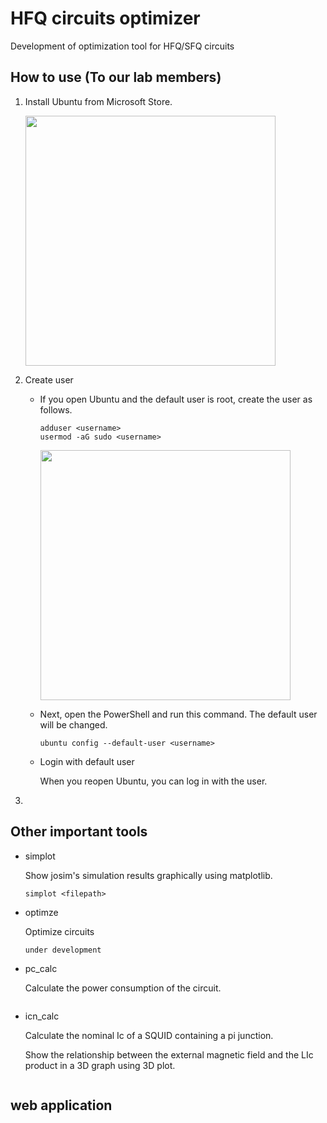# HFQ circuits optimizer

Development of optimization tool for HFQ/SFQ circuits

## How to use (To our lab members) 

1. Install Ubuntu from Microsoft Store.

    <img src="https://user-images.githubusercontent.com/75787495/197214390-8b8dc492-20bc-42d5-9d47-926a2a163229.png" height="400" />
2. Create user

    -   If you open Ubuntu and the default user is root, create the user as follows.
        ```
        adduser <username>
        usermod -aG sudo <username>
        ```
        <img src="https://user-images.githubusercontent.com/75787495/197215860-cf6902d5-f1f4-4183-80a4-0700597dcaf4.png" height="400" />
    -   Next, open the PowerShell and run this command.
        The default user will be changed.
        ```
        ubuntu config --default-user <username>
        ```
        
    -   Login with default user
    
        When you reopen Ubuntu, you can log in with the user.
3. 


## Other important tools

- simplot

    Show josim's simulation results graphically using matplotlib.

    ```
    simplot <filepath>
    ```

- optimze

    Optimize circuits 
    ```
    under development
    ```

- pc_calc

    Calculate the power consumption of the circuit.
    ```

    ```

- icn_calc

    Calculate the nominal Ic of a SQUID containing a pi junction. 
    
    Show the relationship between the external magnetic field and the LIc product in a 3D graph using 3D plot.
    ```
    
    ```


## web application

